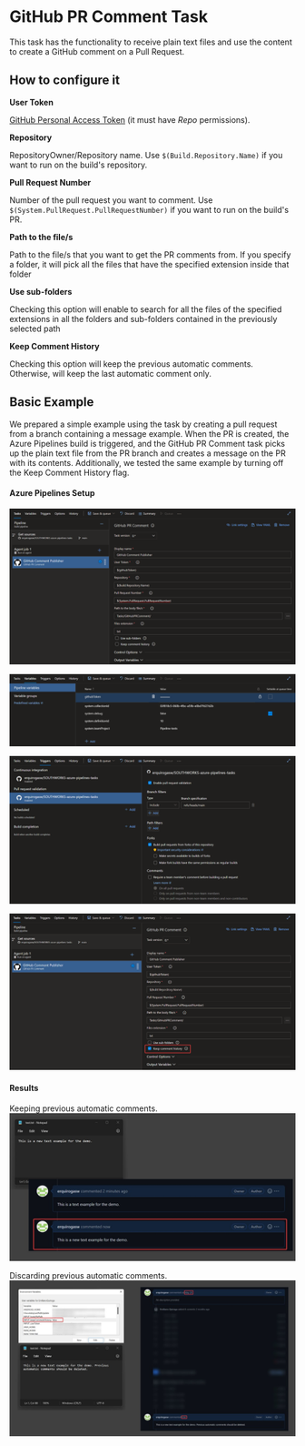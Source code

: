 # GitHub PR Comment Task

This task has the functionality to receive plain text files and use the content to create a GitHub comment on a Pull Request.



## How to configure it

**User Token**

[GitHub Personal Access Token](https://help.github.com/en/articles/creating-a-personal-access-token-for-the-command-line) (it must have *Repo* permissions).

**Repository**

RepositoryOwner/Repository name. Use  `$(Build.Repository.Name)` if you want to run on the build's repository.

**Pull Request Number**

Number of the pull request you want to comment. Use `$(System.PullRequest.PullRequestNumber)` if you want to run on the build's PR.

**Path to the file/s**

Path to the file/s that you want to get the PR comments from. If you specify a folder, it will pick all the files that have the specified extension inside that folder

**Use sub-folders**

Checking this option will enable to search for all the files of the specified extensions in all the folders and sub-folders contained in the previously selected path

**Keep Comment History**

Checking this option will keep the previous automatic comments. Otherwise, will keep the last automatic comment only. 

## Basic Example

We prepared a simple example using the task by creating a pull request from a branch containing a message example. When the PR is created, the Azure Pipelines build is triggered, and the GitHub PR Comment task picks up the plain text file from the PR branch and creates a message on the PR with its contents.
Additionally, we tested the same example by turning off the Keep Comment History flag.

#### Azure Pipelines Setup

![PipelineSettings1](https://github.com/southworks/SOUTHWORKS-azure-pipelines-tasks/blob/0efd43ea9a60ff7a8e236b96e36202070e35af8d/Tasks/GitHubPRComment/images/BasicGuide/PipelineSettings1.png)

![PipelineSettings2](https://github.com/southworks/SOUTHWORKS-azure-pipelines-tasks/blob/0efd43ea9a60ff7a8e236b96e36202070e35af8d/Tasks/GitHubPRComment/images/BasicGuide/PipelineSettings2.png)

![PipelineSettings3](https://github.com/southworks/SOUTHWORKS-azure-pipelines-tasks/blob/0efd43ea9a60ff7a8e236b96e36202070e35af8d/Tasks/GitHubPRComment/images/BasicGuide/PipelineSettings3.png)

![PipelineSettings4](https://github.com/southworks/SOUTHWORKS-azure-pipelines-tasks/blob/0efd43ea9a60ff7a8e236b96e36202070e35af8d/Tasks/GitHubPRComment/images/BasicGuide/PipelineSettings4.png)

#### Results

Keeping previous automatic comments.
![PipelineResults1](https://github.com/southworks/SOUTHWORKS-azure-pipelines-tasks/blob/0efd43ea9a60ff7a8e236b96e36202070e35af8d/Tasks/GitHubPRComment/images/BasicGuide/PipelineResults1.jpg)

Discarding previous automatic comments.
![PipelineResults2](https://github.com/southworks/SOUTHWORKS-azure-pipelines-tasks/blob/0efd43ea9a60ff7a8e236b96e36202070e35af8d/Tasks/GitHubPRComment/images/BasicGuide/PipelineResults2.jpg)



